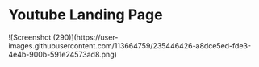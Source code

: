 <h1>Youtube Landing Page</h1>
![Screenshot (290)](https://user-images.githubusercontent.com/113664759/235446426-a8dce5ed-fde3-4e4b-900b-591e24573ad8.png)
